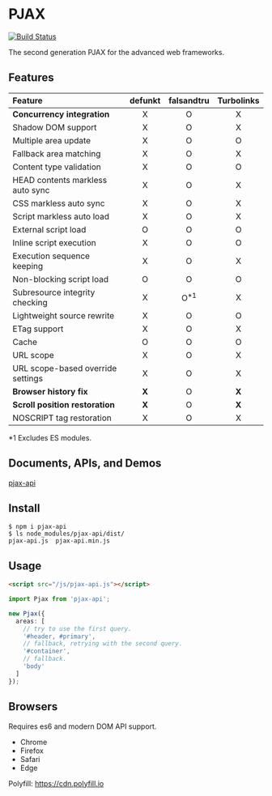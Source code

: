 # PJAX

[![Build Status](https://travis-ci.org/falsandtru/pjax-api.svg?branch=master)](https://travis-ci.org/falsandtru/pjax-api)

The second generation PJAX for the advanced web frameworks.

## Features

|Feature|defunkt|falsandtru|Turbolinks|
|:------|:-----:|:--------:|:--------:|
|**Concurrency integration**|X|O|X|
|Shadow DOM support|X|O|X|
|Multiple area update|X|O|O|
|Fallback area matching|X|O|X|
|Content type validation|X|O|O|
|HEAD contents markless auto sync|X|O|X|
|CSS markless auto sync|X|O|X|
|Script markless auto load|X|O|X|
|External script load|O|O|O|
|Inline script execution|X|O|O|
|Execution sequence keeping|X|O|X|
|Non-blocking script load|O|O|O|
|Subresource integrity checking|X|O<sup>\*1</sup>|X|
|Lightweight source rewrite|X|O|O|
|ETag support|X|O|X|
|Cache|O|O|O|
|URL scope|X|O|X|
|URL scope-based override settings|X|O|X|
|**Browser history fix**|**X**|O|**X**|
|**Scroll position restoration**|**X**|O|**X**|
|NOSCRIPT tag restoration|X|O|X|

\*1 Excludes ES modules.

## Documents, APIs, and Demos

[pjax-api](http://falsandtru.github.io/pjax-api)

## Install

```
$ npm i pjax-api
$ ls node_modules/pjax-api/dist/
pjax-api.js  pjax-api.min.js
```

## Usage

```html
<script src="/js/pjax-api.js"></script>
```

```ts
import Pjax from 'pjax-api';

new Pjax({
  areas: [
    // try to use the first query.
    '#header, #primary',
    // fallback, retrying with the second query.
    '#container',
    // fallback.
    'body'
  ]
});
```

## Browsers

Requires es6 and modern DOM API support.

- Chrome
- Firefox
- Safari
- Edge

Polyfill: https://cdn.polyfill.io
